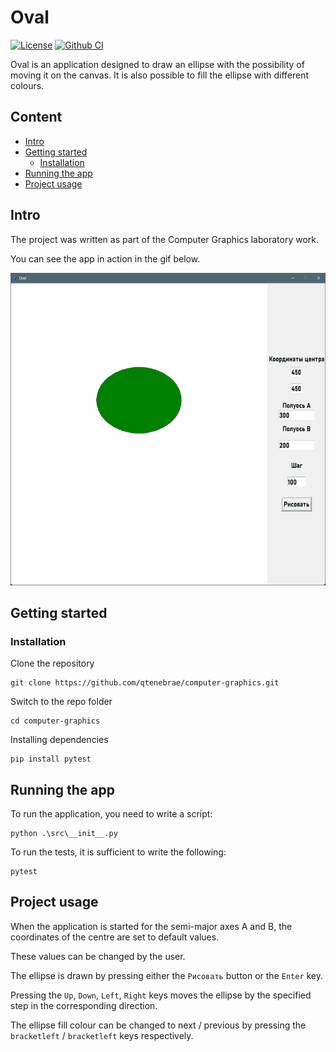 # Oval

[![License](https://img.shields.io/badge/License-Apache_2.0-blue.svg)](https://opensource.org/licenses/Apache-2.0)
[![Github CI](https://github.com/qtenebrae/computer-graphics/actions/workflows/python-app.yml/badge.svg)](https://github.com/qtenebrae/computer-graphics/actions/workflows/python-app.yml)

Oval is an application designed to draw an ellipse with the possibility of moving it on the canvas. It is also possible
to fill the ellipse with different colours.

## Content

- [Intro](#intro)
- [Getting started](#getting-started)
    - [Installation](#installation)
- [Running the app](#running-the-app)
- [Project usage](#project-usage)

## Intro

The project was written as part of the Computer Graphics laboratory work.

You can see the app in action in the gif below.

<p align="center">
  <img src="https://github.com/qtenebrae/computer-graphics/blob/main/img/presentation.gif" width="600" height="500">
</p>

## Getting started

### Installation

Clone the repository

    git clone https://github.com/qtenebrae/computer-graphics.git

Switch to the repo folder

    cd computer-graphics

Installing dependencies

    pip install pytest

## Running the app

To run the application, you need to write a script:

    python .\src\__init__.py

To run the tests, it is sufficient to write the following:

    pytest

## Project usage

When the application is started for the semi-major axes A and B, the coordinates of the centre are set to default
values.

These values can be changed by the user.

The ellipse is drawn by pressing either the `Рисовать` button or the `Enter` key.

Pressing the `Up`, `Down`, `Left`, `Right` keys moves the ellipse by the specified step in the corresponding direction.

The ellipse fill colour can be changed to next / previous by pressing the `bracketleft` / `bracketleft` keys
respectively.
